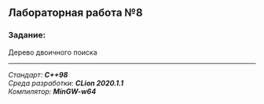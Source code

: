 ## Лабораторная работа №8
### Задание:
Дерево двоичного поиска

------
*Стандарт: **C++98***  
*Среда разработки: **CLion 2020.1.1***  
*Компилятор: **MinGW-w64***